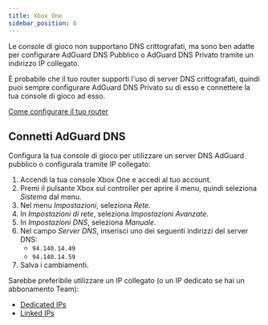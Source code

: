 ```yaml
---
title: Xbox One
sidebar_position: 6
---
```


Le console di gioco non supportano DNS crittografati, ma sono ben adatte per configurare AdGuard DNS Pubblico o AdGuard DNS Privato tramite un indirizzo IP collegato.

È probabile che il tuo router supporti l'uso di server DNS crittografati, quindi puoi sempre configurare AdGuard DNS Privato su di esso e connettere la tua console di gioco ad esso.

[Come configurare il tuo router](/private-dns/connect-devices/routers/routers.md)

## Connetti AdGuard DNS

Configura la tua console di gioco per utilizzare un server DNS AdGuard pubblico o configurala tramite IP collegato:

1. Accendi la tua console Xbox One e accedi al tuo account.
2. Premi il pulsante Xbox sul controller per aprire il menu, quindi seleziona _Sistema_ dal menu.
3. Nel menu _Impostazioni_, seleziona _Rete_.
4. In _Impostazioni di rete_, seleziona _Impostazioni Avanzate_.
5. In _Impostazioni DNS_, seleziona _Manuale_.
6. Nel campo _Server DNS_, inserisci uno dei seguenti indirizzi del server DNS:
    - `94.140.14.49`
    - `94.140.14.59`
7. Salva i cambiamenti.

Sarebbe preferibile utilizzare un IP collegato (o un IP dedicato se hai un abbonamento Team):

- [Dedicated IPs](/private-dns/connect-devices/other-options/dedicated-ip.md)
- [Linked IPs](/private-dns/connect-devices/other-options/linked-ip.md)
